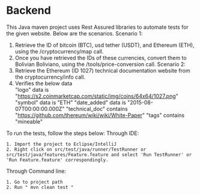 # Backend

This Java maven project uses Rest Assured libraries to automate tests for the given website.
Below are the scenarios.
Scenario 1:
1. Retrieve the ID of bitcoin (BTC), usd tether (USDT), and Ethereum (ETH), using the /cryptocurrency/map call.
2. Once you have retrieved the IDs of these currencies, convert them to Bolivian Boliviano, using the /tools/price-conversion call.
Scenario 2:
1. Retrieve the Ethereum (ID 1027) technical documentation website from the cryptocurrency/info call.
2. Verifies the below data   
   "logo" data is "https://s2.coinmarketcap.com/static/img/coins/64x64/1027.png"
   "symbol" data is "ETH"
   "date_added" data is "2015-08-07T00:00:00.000Z"
   "technical_doc" contains "https://github.com/thereum/wiki/wiki/White-Paper"
   "tags" contains "mineable"
   
To run the tests, follow the steps below:
Through IDE:

    1. Import the project to Eclipse/IntelliJ
    2. Right click on src/test/java/runner/TestRunner or src/test/java/features/Feature.feature and select 'Run TestRunner' or 'Run Feature.feature' correspondingly.
Through Command line:

    1. Go to project path
    2. Run " mvn clean test "